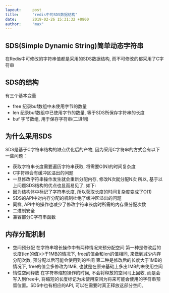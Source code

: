 ```yaml
---
layout:     post
title:      "redis中的SDS数据结构"
date:       2019-02-26 15:31:32 +0800
author:     "max"
---
```


## SDS(Simple Dynamic String)简单动态字符串
在Redis中可修改的字符串值都是采用的SDS数据结构, 而不可修改的都采用了C字符串
## SDS的结构
有三个基本变量
* free 纪录buf数组中未使用字节的数量
* len 纪录buf数组中已使用字节的数量, 等于SDS所保存字符串的长度
* buf 字节数组, 用于保存字符串(二进制)
## 为什么采用SDS
SDS是基于C字符串结构的缺点优化后的产物, 因为采用C字符串的方式会有以下一些问题：
* 获取字符串长度需要遍历字符串获取, 将需要O(N)的时间复杂度
* C字符串会有缓冲区溢出的问题
* 一旦修改字符串操作发生就会重新分配内存, 修改N次就分配N次
所以, 基于以上问题SDS结构的优点也显而易见了, 如下:
* 因为结构体中标记了字符串长度, 所以获取长度的时间复杂度变成了O(1)
* SDS的API中对内存分配的机制杜绝了缓冲区溢出的问题
* 同样, API中的操作也减少了修改字符串长度时所需的内存重分配次数
* 二进制安全
* 兼容部分C字符串函数
## 内存分配机制
* 空间预分配
在字符串增长操作中有两种情况来预分配空间
第一种是修改后的长度(len的值)小于1MB的情况下, free的值会和len的值相同, 来做到减少内存分配次数, 预分配以后可能会使用到的空间
第二种是修改后的长度大于1MB的情况下, free的值会多修改为1MB, 也就是在原来基础上多出1MB的未使用空间
* 惰性空间释放
在字符串缩短操作的时候, 不会将释放的空间马上回收, 而是会写入到free中, 将缩短的长度标记为未使用空间为将来可能会使用的字符串预留位置。SDS中也有相应的API, 可以在需要时真正释放这部分空间。
